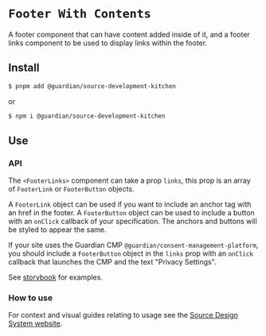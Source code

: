 # `Footer With Contents`

A footer component that can have content added inside of it, and a footer links component to be used to display links within the footer.

## Install

```sh
$ pnpm add @guardian/source-development-kitchen
```

or

```sh
$ npm i @guardian/source-development-kitchen
```

## Use

### API

The `<FooterLinks>` component can take a prop `links`, this prop is an array of `FooterLink` or `FooterButton` objects.

A `FooterLink` object can be used if you want to include an anchor tag with an href in the footer. A `FooterButton` object can be used to include a button with an `onClick` callback of your specification. The anchors and buttons will be styled to appear the same.

If your site uses the Guardian CMP `@guardian/consent-management-platform`, you should include a `FooterButton` object in the `links` prop with an `onClick` callback that launches the CMP and the text "Privacy Settings".

See [storybook](https://guardian.github.io/storybooks/?path=/story/source-development-kitchen_react-components-divider--default-divider) for examples.

### How to use

For context and visual guides relating to usage see the [Source Design System website](https://theguardian.design).
